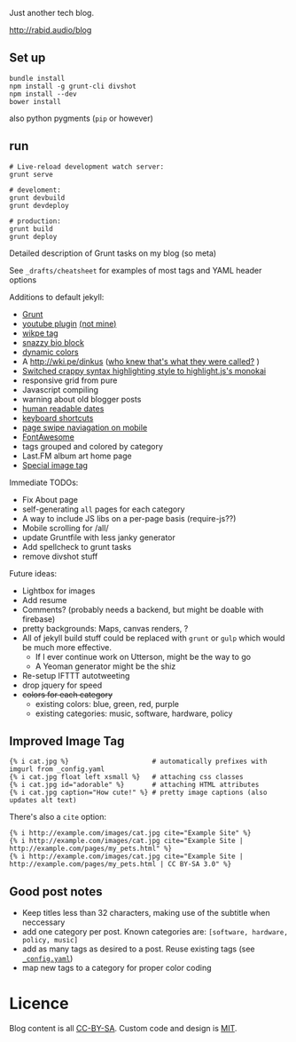 Just another tech blog.

http://rabid.audio/blog

Set up
------

    bundle install
    npm install -g grunt-cli divshot
    npm install --dev
    bower install

also python pygments (`pip` or however)

run
---

    # Live-reload development watch server:
    grunt serve
    
    # develoment:
    grunt devbuild
    grunt devdeploy
    
    # production:
    grunt build
    grunt deploy


Detailed description of Grunt tasks on my blog (so meta)

See `_drafts/cheatsheet` for examples of most tags and YAML header options

Additions to default jekyll:

- [Grunt](Gruntfile.js)
- [youtube plugin](_plugins/youtube_tag.rb) [(not mine)](ttscoff/JekyllPlugins)
- [wikpe tag](_plugins/wkipe_link.rb)
- [snazzy bio block](_includes/headshot.html)
- [dynamic colors](_includes/clorset.html)
- A http://wki.pe/dinkus ([who knew that's what they were called?](_includes/dinkus.html) )
- [Switched crappy syntax highlighting style to highlight.js's monokai](_sass/monokai.scss)
- responsive grid from pure
- Javascript compiling
- warning about old blogger posts
- [human readable dates](assets/_src/natural_date_replacements.js)
- [keyboard shortcuts](assets/_src/keyboard_shortcuts.js)
- [page swipe naviagation on mobile](assets/_src/page_swipe.js)
- [FontAwesome](http://fontawesome.io/)
- tags grouped and colored by category
- Last.FM album art home page
- [Special image tag](#improved-image-tag)

Immediate TODOs:

- Fix About page
- self-generating `all` pages for each category
- A way to include JS libs on a per-page basis (require-js??)
- Mobile scrolling for /all/
- update Gruntfile with less janky generator
- Add spellcheck to grunt tasks
- remove divshot stuff

Future ideas:

- Lightbox for images
- Add resume
- Comments? (probably needs a backend, but might be doable with firebase)
- pretty backgrounds: Maps, canvas renders, ?
- All of jekyll build stuff could be replaced with `grunt` or `gulp` which would be much more effective.
    - If I ever continue work on Utterson, might be the way to go
    - A Yeoman generator might be the shiz
- Re-setup IFTTT autotweeting
- drop jquery for speed
- ~~colors for each category~~
  - existing colors: blue, green, red, purple
  - existing categories: music, software, hardware, policy


Improved Image Tag
------------------

    {% i cat.jpg %}                     # automatically prefixes with imgurl from _config.yaml
    {% i cat.jpg float left xsmall %}   # attaching css classes
    {% i cat.jpg id="adorable" %}       # attaching HTML attributes
    {% i cat.jpg caption="How cute!" %} # pretty image captions (also updates alt text)

There's also a `cite` option:

    {% i http://example.com/images/cat.jpg cite="Example Site" %}
    {% i http://example.com/images/cat.jpg cite="Example Site | http://example.com/pages/my_pets.html" %}
    {% i http://example.com/images/cat.jpg cite="Example Site | http://example.com/pages/my_pets.html | CC BY-SA 3.0" %}

Good post notes
---------------

- Keep titles less than 32 characters, making use of the subtitle when neccessary
- add one category per post. Known categories are: `[software, hardware, policy, music]`
- add as many tags as desired to a post. Reuse existing tags (see [`_config.yaml`](_config.yaml))
- map new tags to a category for proper color coding


Licence
=======

Blog content is all [CC-BY-SA](http://creativecommons.org/licenses/by-sa/4.0/). Custom code and design is [MIT](LICENSE).